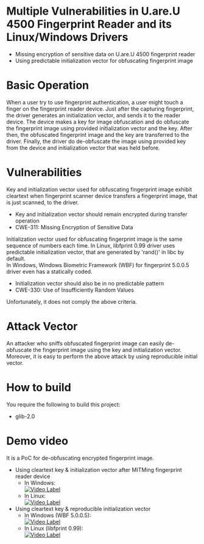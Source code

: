 # Multiple Vulnerabilities in U.are.U 4500 Fingerprint Reader and its Linux/Windows Drivers
- Missing encryption of sensitive data on U.are.U 4500 fingerprint reader
- Using predictable initialization vector for obfuscating fingerprint image

# Basic Operation
When a user try to use fingerprint authentication, a user might touch a finger on the fingerprint reader device.
Just after the capturing fingerprint, the driver generates an initialization vector, and sends it to the reader device.
The device makes a key for image obfuscation and do obfuscate the fingerprint image using provided initialization vector and the key.
After then, the obfuscated fingerprint image and the key are transferred to the driver.
Finally, the driver do de-obfuscate the image using provided key from the device and initialization vector that was held before.

# Vulnerabilities
Key and initialization vector used for obfuscating fingerprint image exhibit cleartext when fingerprint scanner device transfers a fingerprint image, that is just scanned, to the driver.  
- Key and initialization vector should remain encrypted during transfer operation  
- CWE-311: Missing Encryption of Sensitive Data  

Initialization vector used for obfuscating fingerprint image is the same sequence of numbers each time.
In Linux, libfprint 0.99 driver uses predictable initialization vector, that are generated by 'rand()' in libc by default.  
In Windows, Windows Biometric Framework (WBF) for fingerprint 5.0.0.5 driver even has a statically coded.  
- Initialization vector should also be in no predictable pattern  
- CWE-330: Use of Insufficiently Random Values  

Unfortunately, it does not comply the above criteria.  

# Attack Vector 
An attacker who sniffs obfuscated fingerprint image can easily de-obfuscate the fingerprint image using the key and initialization vector.
Moreover, it is easy to perform the above attack by using reproducible initial vector.

# How to build
You require the following to build this project:  
- glib-2.0

# Demo video
It is a PoC for de-obfuscating encrypted fingerprint image.  
- Using cleartext key & initialization vector after MITMing fingerprint reader device  
  - In Windows:  
    [![Video Label](https://img.youtube.com/vi/wEXJDyEOatM/0.jpg)](https://youtu.be/wEXJDyEOatM=0s)    
  - In Linux:  
    [![Video Label](https://img.youtube.com/vi/Grirez2xeas/0.jpg)](https://youtu.be/Grirez2xeast=0s)  
- Using cleartext key & reproducible initialization vector  
  - In Windows (WBF 5.0.0.5):  
    [![Video Label](https://img.youtube.com/vi/g-kI5P4HFN0/0.jpg)](https://youtu.be/g-kI5P4HFN0=0s)
  - In Linux (libfprint 0.99):  
    [![Video Label](https://img.youtube.com/vi/TyHRVvkDCHo/0.jpg)](https://youtu.be/TyHRVvkDCHo=0s)  

